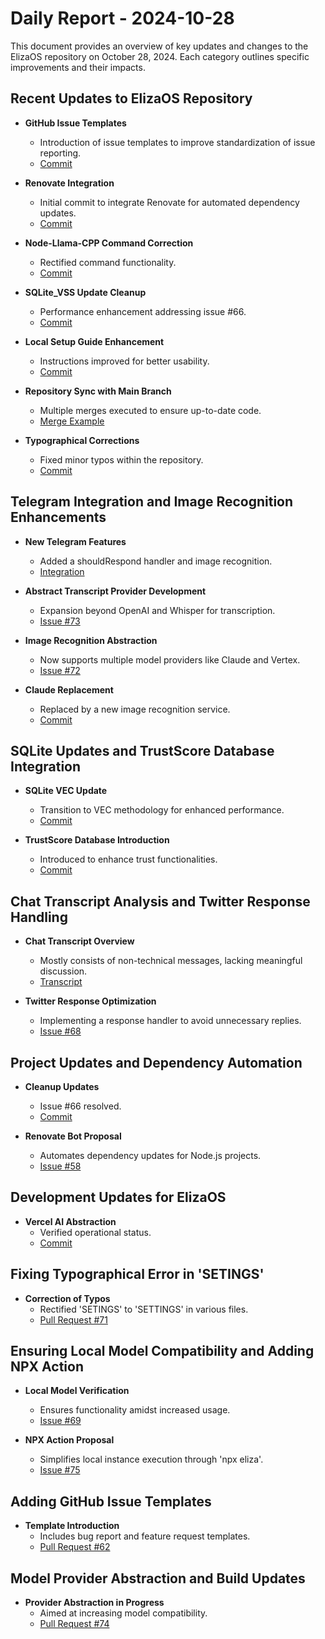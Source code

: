 # Daily Report - 2024-10-28

This document provides an overview of key updates and changes to the ElizaOS repository on October 28, 2024. Each category outlines specific improvements and their impacts.

## Recent Updates to ElizaOS Repository

- **GitHub Issue Templates**
  - Introduction of issue templates to improve standardization of issue reporting.
  - [Commit](https://github.com/elizaOS/eliza/commit/7ee1a80ab5c25db3d75e7a08ce039fdf2a8e8aa9)

- **Renovate Integration**
  - Initial commit to integrate Renovate for automated dependency updates.
  - [Commit](https://github.com/elizaOS/eliza/commit/12debee5149002b5f0c2b4899113c83abeab1014)

- **Node-Llama-CPP Command Correction**
  - Rectified command functionality.
  - [Commit](https://github.com/elizaOS/eliza/commit/bb3f397ef6ca5ee5c8e928e640925584a7d37550)

- **SQLite_VSS Update Cleanup**
  - Performance enhancement addressing issue #66.
  - [Commit](https://github.com/elizaOS/eliza/commit/b5caa0be1dd0e05a9dcfe52250a0ac391cfc362f)

- **Local Setup Guide Enhancement**
  - Instructions improved for better usability.
  - [Commit](https://github.com/elizaOS/eliza/commit/28716e7dc7ebf5bae6ffa49af9e81510e728f7a9)

- **Repository Sync with Main Branch**
  - Multiple merges executed to ensure up-to-date code.
  - [Merge Example](https://github.com/elizaOS/eliza/commit/90f8574fcfa0a87e4335e9ece7124bfcbdf772c7)

- **Typographical Corrections**
  - Fixed minor typos within the repository.
  - [Commit](https://github.com/elizaOS/eliza/commit/722e65474f4823f21dde11fc9a63206398da97d0)

## Telegram Integration and Image Recognition Enhancements

- **New Telegram Features**
  - Added a shouldRespond handler and image recognition.
  - [Integration](https://github.com/elizaOS/eliza/commit/b9fb7ff81920ca5471c59fece640798d9fee9607)

- **Abstract Transcript Provider Development**
  - Expansion beyond OpenAI and Whisper for transcription.
  - [Issue #73](https://github.com/elizaOS/eliza/issues/73)

- **Image Recognition Abstraction**
  - Now supports multiple model providers like Claude and Vertex.
  - [Issue #72](https://github.com/elizaOS/eliza/issues/72)

- **Claude Replacement**
  - Replaced by a new image recognition service.
  - [Commit](https://github.com/elizaOS/eliza/commit/0d739401b644c5c589131ab232884e8d8b700970)

## SQLite Updates and TrustScore Database Integration

- **SQLite VEC Update**
  - Transition to VEC methodology for enhanced performance.
  - [Commit](https://github.com/elizaOS/eliza/commit/e96764a53c1d15b6f53cff6ec842f63f70d13842)

- **TrustScore Database Introduction**
  - Introduced to enhance trust functionalities.
  - [Commit](https://github.com/elizaOS/eliza/commit/667126549df9c9de1657e57822707f1ad7c76f78)

## Chat Transcript Analysis and Twitter Response Handling

- **Chat Transcript Overview**
  - Mostly consists of non-technical messages, lacking meaningful discussion.
  - [Transcript](https://discord.com/channels/1253563208833433701/1326603270893867064)

- **Twitter Response Optimization**
  - Implementing a response handler to avoid unnecessary replies.
  - [Issue #68](https://github.com/elizaOS/eliza/issues/68)

## Project Updates and Dependency Automation

- **Cleanup Updates**
  - Issue #66 resolved.
  - [Commit](https://github.com/elizaOS/eliza/commit/e637995fcceb84cb7ad0a310b90501980460dfc3)

- **Renovate Bot Proposal**
  - Automates dependency updates for Node.js projects.
  - [Issue #58](https://github.com/elizaOS/eliza/issues/58)

## Development Updates for ElizaOS

- **Vercel AI Abstraction**
  - Verified operational status.
  - [Commit](https://github.com/elizaOS/eliza/commit/f3ca29902a9797eb991e4f7c07f69f5bd2914848)

## Fixing Typographical Error in 'SETINGS'

- **Correction of Typos**
  - Rectified 'SETINGS' to 'SETTINGS' in various files.
  - [Pull Request #71](https://github.com/elizaOS/eliza/pull/71)

## Ensuring Local Model Compatibility and Adding NPX Action

- **Local Model Verification**
  - Ensures functionality amidst increased usage.
  - [Issue #69](https://github.com/elizaOS/eliza/issues/69)

- **NPX Action Proposal**
  - Simplifies local instance execution through 'npx eliza'.
  - [Issue #75](https://github.com/elizaOS/eliza/issues/75)

## Adding GitHub Issue Templates

- **Template Introduction**
  - Includes bug report and feature request templates.
  - [Pull Request #62](https://github.com/elizaOS/eliza/pull/62)

## Model Provider Abstraction and Build Updates

- **Provider Abstraction in Progress**
  - Aimed at increasing model compatibility.
  - [Pull Request #74](https://github.com/elizaOS/eliza/pull/74)
